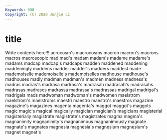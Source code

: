 ```yaml
---
Keywords: 908
Copyright: (C) 2020 Junjie Li
---
```


# title

Write contents here!!!
acrocosm's 
macrocosms 
macron 
macron's 
macrons 
macros 
macroscopic 
mad 
mad's
madam 
madam's 
madame 
madame's 
madams 
madcap 
madcap's 
madcaps 
madden 
maddened
maddening 
maddeningly 
maddens 
madder 
madder's 
madders 
maddest 
made 
mademoiselle 
mademoiselle's
mademoiselles 
madhouse 
madhouse's 
madhouses 
madly 
madman 
madman's 
madmen 
madness 
madness's
madras 
madras's 
madrasa 
madrasa's 
madrasah 
madrasah's 
madrasahs 
madrasas 
madrases 
madrassa
madrassa's 
madrassas 
madrigal 
madrigal's 
madrigals 
mads 
madwoman 
madwoman's 
madwomen 
maelstrom
maelstrom's 
maelstroms 
maestri 
maestro 
maestro's 
maestros 
magazine 
magazine's 
magazines 
magenta
magenta's 
maggot 
maggot's 
maggots 
magic 
magic's 
magical 
magically 
magician 
magician's
magicians 
magisterial 
magisterially 
magistrate 
magistrate's 
magistrates 
magma 
magma's 
magnanimity 
magnanimity's
magnanimous 
magnanimously 
magnate 
magnate's 
magnates 
magnesia 
magnesia's 
magnesium 
magnesium's 
magnet
magnet's 
